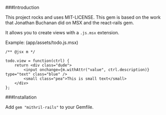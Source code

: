 ###Introduction

This project rocks and uses MIT-LICENSE. This gem is based on the work that Jonathan Buchanan did on MSX and the react-rails gem.

It allows you to create views with a `.js.msx` extension.


Example: (app/assets/todo.js.msx)
```
/** @jsx m */

todo.view = function(ctrl) {
    return <div class="dude">
        <input onchange={m.withAttr("value", ctrl.description)} type="text" class="blue" />
        <small class="pea">This is small text</small>
    </div>
};
```

###Installation

Add `gem "mithril-rails"` to your Gemfile.

